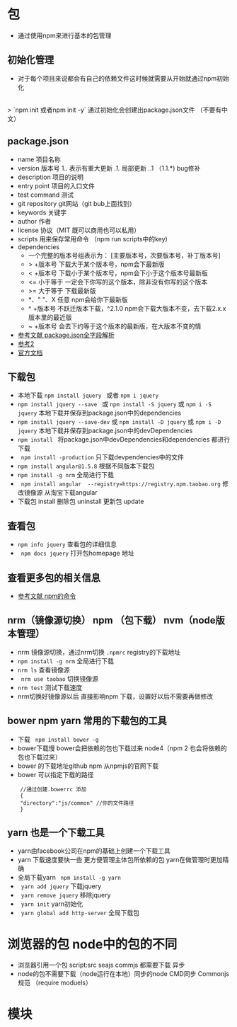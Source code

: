 # 包

- 通过使用npm来进行基本的包管理

## 初始化管理

- 对于每个项目来说都会有自己的依赖文件这时候就需要从开始就通过npm初始化
<br>
> `npm init 或者npm init -y` 通过初始化会创建出package.json文件 （不要有中文）

## package.json
- name 项目名称
- version 版本号 1.*.* 表示有重大更新  *.1.* 局部更新  *.*.1 （1.1.*) bug修补
- description 项目的说明
- entry point 项目的入口文件
- test command 测试
- git repository  git网站（git bub上面找到）
- keywords 关键字
- author 作者
- license 协议（MIT 既可以商用也可以私用） 
- scripts 用来保存常用命令 （npm  run  scripts中的key)
- dependencies 
   -  一个完整的版本号组表示为： [主要版本号，次要版本号，补丁版本号]
   -  \> +版本号   下载大于某个版本号，npm会下最新版
   -  < +版本号   下载小于某个版本号，npm会下小于这个版本号最新版
   -  <= 小于等于 一定会下你写的这个版本，除非没有你写的这个版本
   -  \>= 大于等于  下载最新版
   -   *、" "、X  任意 npm会给你下最新版
   -   ^ +版本号  不跃迁版本下载，^2.1.0 npm会下载大版本不变，去下载2.x.x版本里的最近版
   -   ~ +版本号  会去下约等于这个版本的最新版，在大版本不变的情
-  [参考文献 package.json全字段解析](http://blog.csdn.net/woxueliuyun/article/details/39294375)
-  [参考2](http://blog.csdn.net/kaosini/article/details/50353375)
-  [官方文档](https://docs.npmjs.com/)

## 下载包

- 本地下载 `npm install jquery ` 或者 `npm i jquery`
- `npm install jquery --save ` 或 `npm install -S jquery` 或 `npm i -S jquery` 本地下载并保存到package.json中的dependencies
- `npm install jquery --save-dev` 或 `npm install -D jquery` 或 `npm i -D jquery` 本地下载并保存到package.json中的devDependencies 
-  ` npm install  `  将package.json中devDependencies和dependencies 都进行下载
-  ` npm install -production` 只下载devpendencies中的文件
- `npm install angular@1.5.8`  根据不同版本下载包
- `npm install -g nrm` 全局进行下载
-  ` npm install angular  --registry=https://registry.npm.taobao.org` 修改镜像源 从淘宝下载angular
- 下载包 install 删除包 uninstall 更新包 update
## 查看包
- `npm info jquery` 查看包的详细信息
- ` npm docs jquery` 打开包homepage 地址

## 查看更多包的相关信息
- [参考文献 npm的命令](https://docs.npmjs.com/)

## nrm（镜像源切换） npm （包下载） nvm（node版本管理）

- nrm  镜像源切换，通过nrm切换 `.npmrc` registry的下载地址
- `npm install -g nrm` 全局进行下载
- ` nrm ls `  查看镜像源
- ` nrm use taobao` 切换镜像源
- ` nrm test ` 测试下载速度
- nrm切换好镜像源以后 直接影响npm 下载，设置好以后不需要再做修改

## bower npm yarn 常用的下载包的工具
- 下载 ` npm install bower -g`
- bower下载慢 bower会把依赖的包也下载过来 node4（npm 2 也会将依赖的包也下载过来）
- bower 的下载地址github  npm 从npmjs的官网下载
- bower 可以指定下载的路径

```
    //通过创建.bowerrc 添加
    {
    "directory":"js/common" //你的文件路径
    }
```

## yarn 也是一个下载工具

- yarn由facebook公司在npm的基础上创建一个下载工具
- yarn 下载速度要快一些 更方便管理主体包所依赖的包 yarn在做管理时更加精确
- 全局下载yarn ` npm install -g yarn`
- ` yarn add jquery` 下载jquery
- ` yarn remove jquery` 移除jquery
- ` yarn init` yarn初始化
- ` yarn global add http-server` 全局下载包

# 浏览器的包 node中的包的不同
- 浏览器引用一个包 script:src  seajs commjs 都需要下载 异步
- node的包不需要下载（node运行在本地）同步的node CMD同步  Commonjs规范 （require moduels）

# 模块